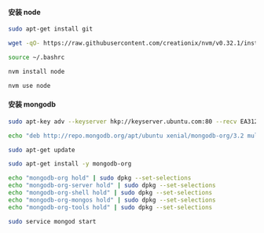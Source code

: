 
#### 安装 node
```sh
sudo apt-get install git
```

```sh
wget -qO- https://raw.githubusercontent.com/creationix/nvm/v0.32.1/install.sh | bash
```

```sh
source ~/.bashrc
```
```sh
nvm install node
```
```sh
nvm use node
```

#### 安装 mongodb

```sh
sudo apt-key adv --keyserver hkp://keyserver.ubuntu.com:80 --recv EA312927
```

```sh
echo "deb http://repo.mongodb.org/apt/ubuntu xenial/mongodb-org/3.2 multiverse" | sudo tee /etc/apt/sources.list.d/mongodb-org-3.2.list
```

```sh
sudo apt-get update
```

```sh
sudo apt-get install -y mongodb-org
```

```sh
echo "mongodb-org hold" | sudo dpkg --set-selections
echo "mongodb-org-server hold" | sudo dpkg --set-selections
echo "mongodb-org-shell hold" | sudo dpkg --set-selections
echo "mongodb-org-mongos hold" | sudo dpkg --set-selections
echo "mongodb-org-tools hold" | sudo dpkg --set-selections
```

```sh
sudo service mongod start
```
